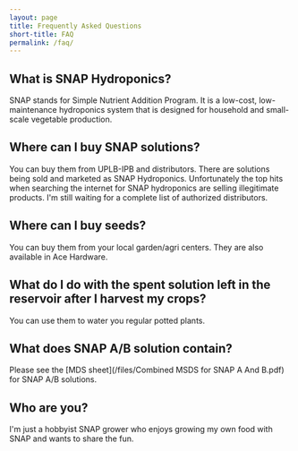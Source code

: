 ```yaml
---
layout: page
title: Frequently Asked Questions
short-title: FAQ
permalink: /faq/
---
```


## What is SNAP Hydroponics?

SNAP stands for Simple Nutrient Addition Program. It is a low-cost,
low-maintenance hydroponics system that is designed for household and
small-scale vegetable production.

## Where can I buy SNAP solutions?

You can buy them from UPLB-IPB and distributors. There are solutions being sold
and marketed as SNAP Hydroponics. Unfortunately the top hits when searching
the internet for SNAP hydroponics are selling illegitimate products. I'm still
waiting for a complete list of authorized distributors.

## Where can I buy seeds?

You can buy them from your local garden/agri centers. They are also available
in Ace Hardware.

## What do I do with the spent solution left in the reservoir after I harvest my crops?

You can use them to water you regular potted plants.

## What does SNAP A/B solution contain?

Please see the [MDS sheet](/files/Combined MSDS for SNAP A And B.pdf) for SNAP A/B solutions.

## Who are you?

I'm just a hobbyist SNAP grower who enjoys growing my own food with SNAP and wants to share the fun.
